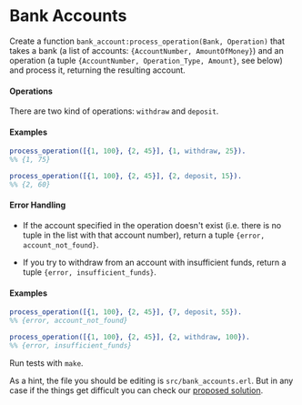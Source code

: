 # Bank Accounts

Create a function `bank_account:process_operation(Bank, Operation)` that takes a bank (a list of accounts: `{AccountNumber, AmountOfMoney}`) and an operation (a tuple `{AccountNumber, Operation_Type, Amount}`, see below) and process it, returning the resulting account.

#### Operations
There are two kind of operations: `withdraw` and `deposit`.

#### Examples

``` erlang
process_operation([{1, 100}, {2, 45}], {1, withdraw, 25}).
%% {1, 75}

process_operation([{1, 100}, {2, 45}], {2, deposit, 15}).
%% {2, 60}
```

#### Error Handling
* If the account specified in the operation doesn't exist (i.e. there is no tuple in the list with that account number), return a tuple `{error, account_not_found}`.

* If you try to withdraw from an account with insufficient funds, return a tuple `{error, insufficient_funds}`.

#### Examples

``` erlang
process_operation([{1, 100}, {2, 45}], {7, deposit, 55}).
%% {error, account_not_found}

process_operation([{1, 100}, {2, 45}], {2, withdraw, 100}).
%% {error, insufficient_funds}
```

Run tests with ``make``.

As a hint, the file you should be editing is `src/bank_accounts.erl`. But in any
case if the things get difficult you can check our [proposed solution](solution/bank_accounts.erl).
